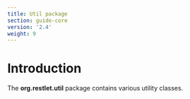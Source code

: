```yaml
---
title: Util package
section: guide-core
version: '2.4'
weight: 9
---
```

# Introduction

The **org.restlet.util** package contains various utility classes.
